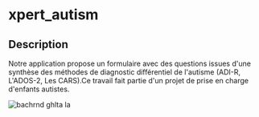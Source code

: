 # xpert_autism



## Description

Notre application propose un formulaire avec des questions issues d'une synthèse des méthodes de diagnostic différentiel de l'autisme (ADI-R, L'ADOS-2, Les CARS).Ce travail fait partie d'un projet de prise en charge d'enfants autistes.



![bachrnd ghlta la](https://user-images.githubusercontent.com/102144188/172016253-c29e8ca8-3b12-4a57-91f4-d88d84e69fd3.png)


